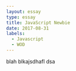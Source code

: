 ```yaml
---
layout: essay
type: essay
title: JavaScript Newbie
date: 2017-08-31
labels:
  - Javascript
  - WOD
---
```


blah blkajsdhafl dsa
